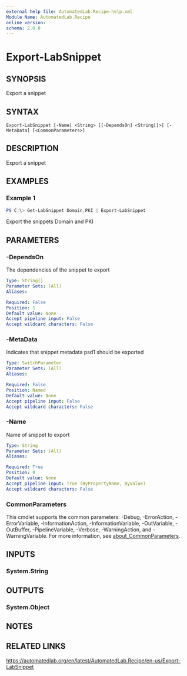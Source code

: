 ```yaml
---
external help file: AutomatedLab.Recipe-help.xml
Module Name: AutomatedLab.Recipe
online version:
schema: 2.0.0
---
```


# Export-LabSnippet

## SYNOPSIS
Export a snippet

## SYNTAX

```
Export-LabSnippet [-Name] <String> [[-DependsOn] <String[]>] [-MetaData] [<CommonParameters>]
```

## DESCRIPTION
Export a snippet

## EXAMPLES

### Example 1
```powershell
PS C:\> Get-LabSnippet Domain,PKI | Export-LabSnippet
```

Export the snippets Domain and PKI

## PARAMETERS

### -DependsOn
The dependencies of the snippet to export

```yaml
Type: String[]
Parameter Sets: (All)
Aliases:

Required: False
Position: 1
Default value: None
Accept pipeline input: False
Accept wildcard characters: False
```

### -MetaData
Indicates that snippet metadata psd1 should be exported

```yaml
Type: SwitchParameter
Parameter Sets: (All)
Aliases:

Required: False
Position: Named
Default value: None
Accept pipeline input: False
Accept wildcard characters: False
```

### -Name
Name of snippet to export

```yaml
Type: String
Parameter Sets: (All)
Aliases:

Required: True
Position: 0
Default value: None
Accept pipeline input: True (ByPropertyName, ByValue)
Accept wildcard characters: False
```

### CommonParameters
This cmdlet supports the common parameters: -Debug, -ErrorAction, -ErrorVariable, -InformationAction, -InformationVariable, -OutVariable, -OutBuffer, -PipelineVariable, -Verbose, -WarningAction, and -WarningVariable. For more information, see [about_CommonParameters](http://go.microsoft.com/fwlink/?LinkID=113216).

## INPUTS

### System.String

## OUTPUTS

### System.Object
## NOTES

## RELATED LINKS
https://automatedlab.org/en/latest/AutomatedLab.Recipe/en-us/Export-LabSnippet
